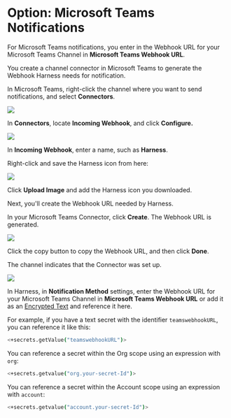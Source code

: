 # Option: Microsoft Teams Notifications

For Microsoft Teams notifications, you enter in the Webhook URL for your Microsoft Teams Channel in **Microsoft Teams Webhook URL**.

You create a channel connector in Microsoft Teams to generate the Webhook Harness needs for notification.

In Microsoft Teams, right-click the channel where you want to send notifications, and select **Connectors**.

![](./static/notify-users-of-pipeline-events-06.png)

In **Connectors**, locate **Incoming Webhook**, and click **Configure.**

![](./static/notify-users-of-pipeline-events-07.png)

In **Incoming Webhook**, enter a name, such as **Harness**.

Right-click and save the Harness icon from here:

![](./static/notify-users-of-pipeline-events-08.png)

Click **Upload Image** and add the Harness icon you downloaded.

Next, you'll create the Webhook URL needed by Harness.

In your Microsoft Teams Connector, click **Create**. The Webhook URL is generated.

![](./static/notify-users-of-pipeline-events-09.png)

Click the copy button to copy the Webhook URL, and then click **Done**.

The channel indicates that the Connector was set up.

![](./static/notify-users-of-pipeline-events-10.png)

In Harness, in **Notification Method** settings, enter the Webhook URL for your Microsoft Teams Channel in **Microsoft Teams Webhook URL** or add it as an [Encrypted Text](../../../platform/6_Security/2-add-use-text-secrets.md) and reference it here.

For example, if you have a text secret with the identifier `teamswebhookURL`, you can reference it like this:​


```bash
<+secrets.getValue("teamswebhookURL")>​​
```
You can reference a secret within the Org scope using an expression with `org`:


```bash
<+secrets.getvalue("org.your-secret-Id")>​
```
You can reference a secret within the Account scope using an expression with `account`:​


```bash
<+secrets.getvalue("account.your-secret-Id")>​​
```
